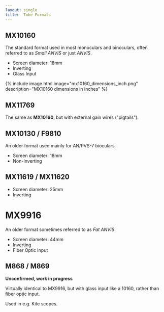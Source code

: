 ```yaml
---
layout: single
title:  Tube Formats
---
```


## MX10160

The standard format used in most monoculars and binoculars, often referred to as *Small ANVIS* or just *ANVIS*.

* Screen diameter: 18mm
* Inverting
* Glass Input

{% include image.html image="mx10160_dimensions_inch.png" description="MX10160 dimensions in inches" %}

## MX11769

The same as **MX10160**, but with external gain wires ("pigtails").

## MX10130 / F9810

An older format used mainly for AN/PVS-7 bioculars.

* Screen diameter: 18mm
* Non-Inverting

##  MX11619 / MX11620

* Screen diameter: 25mm
* Inverting

# MX9916

An older format sometimes referred to as *Fat ANVIS*.

* Screen diameter: 44mm
* Inverting
* Fiber Optic Input

## M868 / M869

**Unconfirmed, work in progress**

Virtually identical to MX9916, but with glass input like a 10160, rather than fiber optic input.

Used in e.g. Kite scopes.